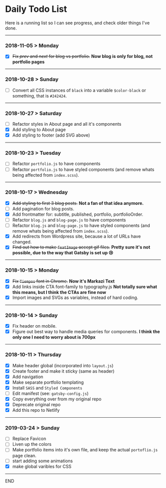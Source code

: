 # Daily Todo List

Here is a running list so I can see progress, and check older things I've done.

---

### 2018-11-05 > Monday

- [x] ~~Fix _prev_ and _next_ for blog vs portfolio.~~ **Now blog is only for blog, not portfolio pages**

---

### 2018-10-28 > Sunday

- [ ] Convert all CSS instances of `black` into a variable `$color-black` or something, that is `#242424`.

---

### 2018-10-27 > Saturday

- [ ] Refactor styles in About page and all it's components
- [x] Add styling to About page
- [x] Add styling to footer (add SVG above)

---

### 2018-10-23 > Tuesday

- [ ] Refactor `portfolio.js` to have components
- [ ] Refactor `portfolio.js` to have styled components (and remove whats being affected from `index.scss`).

---

### 2018-10-17 > Wednesday

- [x] ~~Add styling to first 3 blog posts.~~ **Not a fan of that idea anymore.**
- [ ] Add pagination for blog posts.
- [x] Add frontmatter for: subtitle, published, portfolio, portfolioOrder.
- [ ] Refactor `blog.js` and `blog-page.js` to have components
- [ ] Refactor `blog.js` and `blog-page.js` to have styled components (and remove whats being affected from `index.scss`).
- [x] Add redirects from Wordpress site, because a lot of URLs have changed.
- [x] ~~Find out how to make `featImage` accept gif files.~~ **Pretty sure it's not possible, due to the way that Gatsby is set up 😢**

---

### 2018-10-15 > Monday

- [x] ~~Fix `Tiempos` font in Chrome.~~ **Now it's Markazi Text**
- [x] Add links inside CTA font-family to typography.js **Not totally sure what this means, but I think the CTAs are fine now**
- [x] Import images and SVGs as variables, instead of hard coding.

---

### 2018-10-14 > Sunday

- [x] Fix header on mobile.
- [x] Figure out best way to handle media queries for components. **I think the only one I need to worry about is 700px**

---

### 2018-10-11 > Thursday

- [x] Make header global (incorporated into `layout.js`)
- [x] Create footer and make it sticky (same as header)
- [x] Add navigation
- [x] Make separate portfolio templating
- [x] Install `SASS` and `Styled Components`
- [ ] Edit manifest (see: `gatsby-config.js`)
- [x] Copy everything over from my original repo
- [x] Deprecate original repo
- [x] Add this repo to Netlify

---

### 2019-03-24 > Sunday

- [ ] Replace Favicon
- [ ] Liven up the colors
- [ ] Make portfolio items into it's own file, and keep the actual `portoflio.js` page clean.
- [ ] start adding some animations
- [x] make global varibles for CSS

---

END
